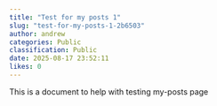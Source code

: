 ```yaml
---
title: "Test for my posts 1"
slug: "test-for-my-posts-1-2b6503"
author: andrew
categories: Public
classification: Public
date: 2025-08-17 23:52:11 
likes: 0
---
```


This is a document to help with testing my-posts page